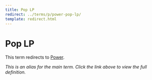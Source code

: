 ```yaml
---
title: Pop LP
redirect: ../terms/p/power-pop-lp/
template: redirect.html
---
```


# Pop LP

This term redirects to [Power](../terms/p/power-pop-lp/).

*This is an alias for the main term. Click the link above to view the full definition.*

